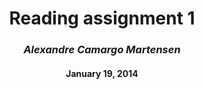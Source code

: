 							
# <center> Reading assignment 1</center>
### <center> <i>Alexandre Camargo Martensen</i></center>
#### <center> January 19, 2014</center>

